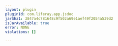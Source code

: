 ```yaml
---
layout: plugin
pluginId: com.liferay.app.jsdoc
jarSha1: 3847a4c781648c9f502a69e1aef49f2054a539d2
isJarAvailable: true
error: NONE
violations: []

---
```

